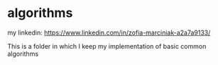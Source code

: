 # algorithms

my linkedin: https://www.linkedin.com/in/zofia-marciniak-a2a7a9133/

This is a folder in which I keep my implementation of basic common algorithms
